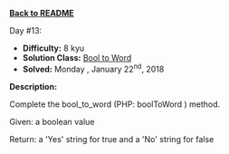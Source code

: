 ﻿<a href=https://github.com/hlais/Kata---a---Day><b>Back to README</b><a>

Day #13: 

* <b>Difficulty:</b> 8 kyu
* <b>Solution Class:</b> [Bool to Word](Bool_To_Word.cs)
* <b>Solved:</b> Monday , January 22<sup>nd</sup>, 2018

<b>Description:</b>

Complete the bool_to_word (PHP: boolToWord ) method.

Given: a boolean value

Return: a 'Yes' string for true and a 'No' string for false
